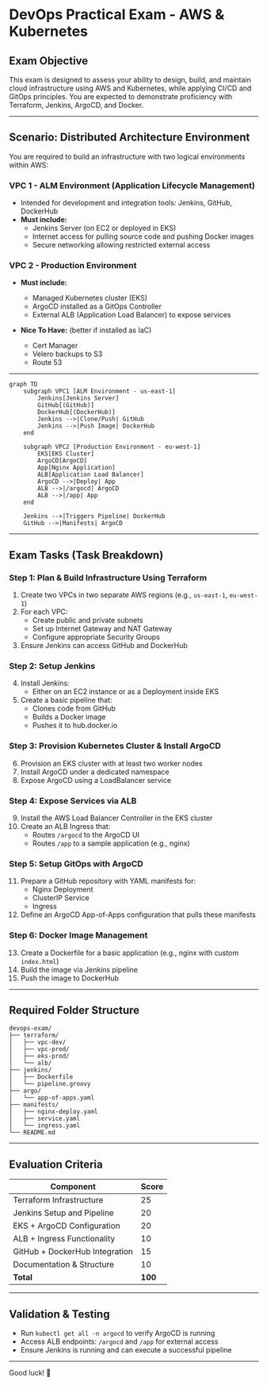 # DevOps Practical Exam - AWS & Kubernetes

## Exam Objective
This exam is designed to assess your ability to design, build, and maintain cloud infrastructure using AWS and Kubernetes, while applying CI/CD and GitOps principles. You are expected to demonstrate proficiency with Terraform, Jenkins, ArgoCD, and Docker.

---

## Scenario: Distributed Architecture Environment

You are required to build an infrastructure with two logical environments within AWS:

### VPC 1 - ALM Environment (Application Lifecycle Management)
- Intended for development and integration tools: Jenkins, GitHub, DockerHub
- **Must include:**
  - Jenkins Server (on EC2 or deployed in EKS)
  - Internet access for pulling source code and pushing Docker images
  - Secure networking allowing restricted external access

### VPC 2 - Production Environment
- **Must include:**
  - Managed Kubernetes cluster (EKS)
  - ArgoCD installed as a GitOps Controller
  - External ALB (Application Load Balancer) to expose services

- **Nice To Have:** (better if installed as IaC)
  - Cert Manager
  - Velero backups to S3
  - Route 53


---
```mermaid
graph TD
    subgraph VPC1 [ALM Environment - us-east-1]
        Jenkins[Jenkins Server]
        GitHub[(GitHub)]
        DockerHub[(DockerHub)]
        Jenkins -->|Clone/Push| GitHub
        Jenkins -->|Push Image| DockerHub
    end

    subgraph VPC2 [Production Environment - eu-west-1]
        EKS[EKS Cluster]
        ArgoCD[ArgoCD]
        App[Nginx Application]
        ALB[Application Load Balancer]
        ArgoCD -->|Deploy| App
        ALB -->|/argocd| ArgoCD
        ALB -->|/app| App
    end

    Jenkins -->|Triggers Pipeline| DockerHub
    GitHub -->|Manifests| ArgoCD
```
---

## Exam Tasks (Task Breakdown)

### Step 1: Plan & Build Infrastructure Using Terraform
1. Create two VPCs in two separate AWS regions (e.g., `us-east-1`, `eu-west-1`)
2. For each VPC:
   - Create public and private subnets
   - Set up Internet Gateway and NAT Gateway
   - Configure appropriate Security Groups
3. Ensure Jenkins can access GitHub and DockerHub

### Step 2: Setup Jenkins
4. Install Jenkins:
   - Either on an EC2 instance or as a Deployment inside EKS
5. Create a basic pipeline that:
   - Clones code from GitHub
   - Builds a Docker image
   - Pushes it to hub.docker.io

### Step 3: Provision Kubernetes Cluster & Install ArgoCD
6. Provision an EKS cluster with at least two worker nodes
7. Install ArgoCD under a dedicated namespace
8. Expose ArgoCD using a LoadBalancer service

### Step 4: Expose Services via ALB
9. Install the AWS Load Balancer Controller in the EKS cluster
10. Create an ALB Ingress that:
    - Routes `/argocd` to the ArgoCD UI
    - Routes `/app` to a sample application (e.g., nginx)

### Step 5: Setup GitOps with ArgoCD
11. Prepare a GitHub repository with YAML manifests for:
    - Nginx Deployment
    - ClusterIP Service
    - Ingress
12. Define an ArgoCD App-of-Apps configuration that pulls these manifests

### Step 6: Docker Image Management
13. Create a Dockerfile for a basic application (e.g., nginx with custom `index.html`)
14. Build the image via Jenkins pipeline
15. Push the image to DockerHub

---

## Required Folder Structure
```
devops-exam/
├── terraform/
│   ├── vpc-dev/
│   ├── vpc-prod/
│   ├── eks-prod/
│   └── alb/
├── jenkins/
│   ├── Dockerfile
│   └── pipeline.groovy
├── argo/
│   └── app-of-apps.yaml
├── manifests/
│   ├── nginx-deploy.yaml
│   ├── service.yaml
│   └── ingress.yaml
└── README.md
```

---

## Evaluation Criteria
| Component                    | Score |
|-----------------------------|-------|
| Terraform Infrastructure     | 25    |
| Jenkins Setup and Pipeline   | 20    |
| EKS + ArgoCD Configuration   | 20    |
| ALB + Ingress Functionality  | 10    |
| GitHub + DockerHub Integration | 15  |
| Documentation & Structure    | 10    |
| **Total**                    | **100** |

---

## Validation & Testing
- Run `kubectl get all -n argocd` to verify ArgoCD is running
- Access ALB endpoints: `/argocd` and `/app` for external access
- Ensure Jenkins is running and can execute a successful pipeline

---

Good luck! 💪
